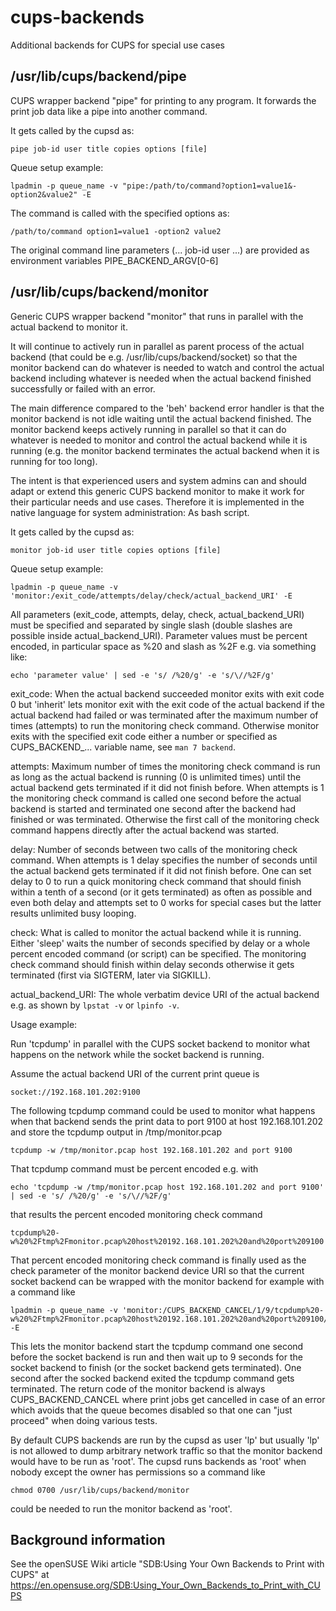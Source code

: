 # cups-backends

Additional backends for CUPS for special use cases

## /usr/lib/cups/backend/pipe

CUPS wrapper backend "pipe" for printing to any program.
It forwards the print job data like a pipe into another command.

It gets called by the cupsd as:
```
pipe job-id user title copies options [file]
```

Queue setup example:
```
lpadmin -p queue_name -v "pipe:/path/to/command?option1=value1&-option2&value2" -E
```

The command is called with the specified options as:
```
/path/to/command option1=value1 -option2 value2
```

The original command line parameters (... job-id user ...)
are provided as environment variables PIPE_BACKEND_ARGV[0-6]

## /usr/lib/cups/backend/monitor

Generic CUPS wrapper backend "monitor"
that runs in parallel with the actual backend to monitor it.

It will continue to actively run in parallel as parent process
of the actual backend (that could be e.g. /usr/lib/cups/backend/socket)
so that the monitor backend can do whatever is needed to watch
and control the actual backend including whatever is needed when
the actual backend finished successfully or failed with an error.

The main difference compared to the 'beh' backend error handler is that
the monitor backend is not idle waiting until the actual backend finished.
The monitor backend keeps actively running in parallel so that it can do
whatever is needed to monitor and control the actual backend while it is running
(e.g. the monitor backend terminates the actual backend when it is running for too long).

The intent is that experienced users and system admins can and should adapt or extend
this generic CUPS backend monitor to make it work for their particular needs and use cases.
Therefore it is implemented in the native language for system administration:
As bash script.

It gets called by the cupsd as:
```
monitor job-id user title copies options [file]
```

Queue setup example:
```
lpadmin -p queue_name -v 'monitor:/exit_code/attempts/delay/check/actual_backend_URI' -E
```

All parameters (exit_code, attempts, delay, check, actual_backend_URI)
must be specified and separated by single slash
(double slashes are possible inside actual_backend_URI).
Parameter values must be percent encoded,
in particular space as %20 and slash as %2F
e.g. via something like:
```
echo 'parameter value' | sed -e 's/ /%20/g' -e 's/\//%2F/g'
```

exit_code:
When the actual backend succeeded monitor exits with exit code 0 but
'inherit' lets monitor exit with the exit code of the actual backend
if the actual backend had failed or was terminated after the maximum
number of times (attempts) to run the monitoring check command.
Otherwise monitor exits with the specified exit code either a number
or specified as CUPS_BACKEND_... variable name, see `man 7 backend`.

attempts:
Maximum number of times the monitoring check command is run
as long as the actual backend is running (0 is unlimited times)
until the actual backend gets terminated if it did not finish before.
When attempts is 1 the monitoring check command is called
one second before the actual backend is started and terminated
one second after the backend had finished or was terminated.
Otherwise the first call of the monitoring check command happens
directly after the actual backend was started.

delay:
Number of seconds between two calls of the monitoring check command.
When attempts is 1 delay specifies the number of seconds until
the actual backend gets terminated if it did not finish before.
One can set delay to 0 to run a quick monitoring check command
that should finish within a tenth of a second (or it gets terminated)
as often as possible and even both delay and attempts set to 0 works
for special cases but the latter results unlimited busy looping.

check:
What is called to monitor the actual backend while it is running.
Either 'sleep' waits the number of seconds specified by delay
or a whole percent encoded command (or script) can be specified.
The monitoring check command should finish within delay seconds
otherwise it gets terminated (first via SIGTERM, later via SIGKILL).

actual_backend_URI:
The whole verbatim device URI of the actual backend
e.g. as shown by `lpstat -v` or `lpinfo -v`.

Usage example:

Run 'tcpdump' in parallel with the CUPS socket backend to monitor
what happens on the network while the socket backend is running.

Assume the actual backend URI of the current print queue is
```
socket://192.168.101.202:9100
```

The following tcpdump command could be used to monitor what happens
when that backend sends the print data to port 9100 at host 192.168.101.202
and store the tcpdump output in /tmp/monitor.pcap
```
tcpdump -w /tmp/monitor.pcap host 192.168.101.202 and port 9100
```

That tcpdump command must be percent encoded e.g. with
```
echo 'tcpdump -w /tmp/monitor.pcap host 192.168.101.202 and port 9100' | sed -e 's/ /%20/g' -e 's/\//%2F/g'
```
that results the percent encoded monitoring check command
```
tcpdump%20-w%20%2Ftmp%2Fmonitor.pcap%20host%20192.168.101.202%20and%20port%209100
```

That percent encoded monitoring check command is finally used
as the check parameter of the monitor backend device URI
so that the current socket backend can be wrapped with the monitor backend
for example with a command like
```
lpadmin -p queue_name -v 'monitor:/CUPS_BACKEND_CANCEL/1/9/tcpdump%20-w%20%2Ftmp%2Fmonitor.pcap%20host%20192.168.101.202%20and%20port%209100/socket://192.168.101.202:9100' -E
```

This lets the monitor backend start the tcpdump command one second
before the socket backend is run and then wait up to 9 seconds
for the socket backend to finish (or the socket backend gets terminated).
One second after the socked backend exited the tcpdump command gets terminated.
The return code of the monitor backend is always CUPS_BACKEND_CANCEL where
print jobs get cancelled in case of an error which avoids that the queue
becomes disabled so that one can "just proceed" when doing various tests.

By default CUPS backends are run by the cupsd as user 'lp' but
usually 'lp' is not allowed to dump arbitrary network traffic
so that the monitor backend would have to be run as 'root'.
The cupsd runs backends as 'root' when nobody except
the owner has permissions so a command like
```
chmod 0700 /usr/lib/cups/backend/monitor
```
could be needed to run the monitor backend as 'root'.

## Background information

See the openSUSE Wiki article
"SDB:Using Your Own Backends to Print with CUPS" at
https://en.opensuse.org/SDB:Using_Your_Own_Backends_to_Print_with_CUPS
